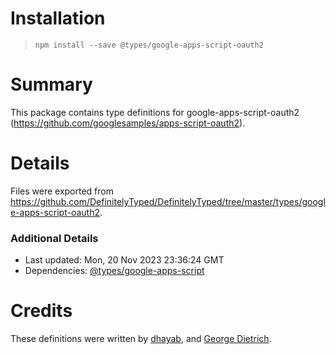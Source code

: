 # Installation
> `npm install --save @types/google-apps-script-oauth2`

# Summary
This package contains type definitions for google-apps-script-oauth2 (https://github.com/googlesamples/apps-script-oauth2).

# Details
Files were exported from https://github.com/DefinitelyTyped/DefinitelyTyped/tree/master/types/google-apps-script-oauth2.

### Additional Details
 * Last updated: Mon, 20 Nov 2023 23:36:24 GMT
 * Dependencies: [@types/google-apps-script](https://npmjs.com/package/@types/google-apps-script)

# Credits
These definitions were written by [dhayab](https://github.com/dhayab), and [George Dietrich](https://github.com/blacksmoke16).
